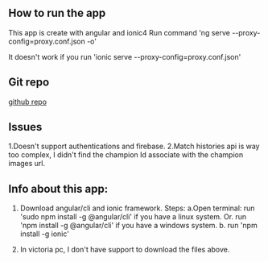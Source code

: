 ## How to run the app
This app is create with angular and ionic4
Run command 'ng serve --proxy-config=proxy.conf.json -o'

It doesn't work if you run 'ionic serve --proxy-config=proxy.conf.json'

## Git repo 
[github repo](https://github.com/jzequn/swen225-a1)

## Issues
1.Doesn't support authentications and firebase. 
2.Match histories api is way too complex, I didn't find the champion Id associate with the 
  champion images url. 

## Info about this app: 
1. Download angular/cli and ionic framework. 
   Steps: 
    a.Open terminal: 
       run 'sudo npm install -g @angular/cli' if you have a linux system. Or.
       run 'npm install -g @angular/cli' if you have a windows system.
    b. run 'npm install -g ionic'
            
2. In victoria pc, I don't have support to download the files above. 

